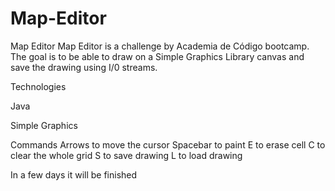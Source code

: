 # Map-Editor

Map Editor
Map Editor is a challenge by Academia de Código
bootcamp. The goal is to be able to draw on a Simple Graphics Library canvas and save the drawing using I/0 streams.

Technologies

Java

Simple Graphics


Commands
Arrows to move the cursor
Spacebar to paint
E to erase cell
C to clear the whole grid
S to save drawing
L to load drawing

In a few days it will be finished
